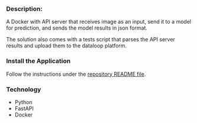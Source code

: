 ### Description:
A Docker with API server that receives image as an input, send it to a model for prediction, and sends the model 
results in json format.

The solution also comes with a tests script that parses the API server results and upload them to the dataloop platform.

### Install the Application
Follow the instructions under the [repository README file](https://github.com/dataloop-ai-joint-dev/dockerized-server/blob/master/README.md).

### Technology
* Python
* FastAPI
* Docker